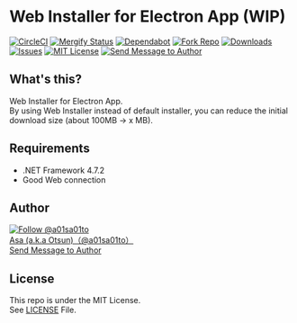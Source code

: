 # Web Installer for Electron App (WIP)

[![CircleCI](https://circleci.com/gh/a01sa01to/Electron-OnlineInstaller.svg?style=svg)](https://circleci.com/gh/a01sa01to/Electron-OnlineInstaller) [![Mergify Status](https://img.shields.io/endpoint.svg?url=https://gh.mergify.io/badges/a01sa01to/Electron-OnlineInstaller&style=flat)](https://mergify.io) [![Dependabot](https://api.dependabot.com/badges/status?host=github&repo=a01sa01to/Electron-OnlineInstaller)](https://dependabot.com/) [![Fork Repo](https://img.shields.io/github/forks/a01sa01to/Electron-OnlineInstaller?style=social&maxAge=3600)](https://github.com/a01sa01to/Electron-OnlineInstaller/fork) [![Downloads](https://img.shields.io/github/downloads/a01sa01to/Electron-OnlineInstaller/total?maxAge=3600, "Download")](https://github.com/a01sa01to/Electron-OnlineInstaller/releases) [![Issues](https://img.shields.io/github/issues/a01sa01to/Electron-OnlineInstaller?maxAge=3600, "Issues")](https://github.com/a01sa01to/Electron-OnlineInstaller/issues) [![MIT License](https://img.shields.io/github/license/a01sa01to/Electron-OnlineInstaller?maxAge=3600, "License")](https://github.com/a01sa01to/Electron-OnlineInstaller/blob/master/LICENSE) [![Send Message to Author](https://img.shields.io/static/v1?style=flat&logo=twitter&label=Message&color=1da1f2&link=https%3A%2F%2Ftwitter.com%2Fmessages%2Fcompose%3Frecipient_id%3D4273512934&link=https%3A%2F%2Ftwitter.com%2Fmessages%2Fcompose%3Frecipient_id%3D4273512934&message=%40a01sa01to&maxAge=3600, "Send Message to Author")](https://twitter.com/messages/compose?recipient_id=4273512934)<br>

## What's this?

Web Installer for Electron App.<br>
By using Web Installer instead of default installer, you can reduce the initial download size (about 100MB -> x MB).

## Requirements

- .NET Framework 4.7.2
- Good Web connection

<!-- ## Release [![Release](https://img.shields.io/github/v/release/a01sa01to/Electron-OnlineInstaller?label=Latest%20release&maxAge=3600)](https://github.com/a01sa01to/Electron-OnlineInstaller/releases)<br> > Version 1.0 Released on 2020.4.21 -->

 ## Author

[![Follow @a01sa01to](https://img.shields.io/twitter/follow/a01sa01to?label=Follow&style=social&maxAge=3600, "Follow")](https://twitter.com/intent/follow?screen_name=a01sa01to)<br>
[Asa (a.k.a Otsun)（@a01sa01to）](https://twitter.com/a01sa01to)<br>
[Send Message to Author](https://twitter.com/messages/compose?recipient_id=4273512934)

## License

This repo is under the MIT License.<br>
See [LICENSE](https://github.com/a01sa01to/Electron-OnlineInstaller/blob/master/LICENSE) File.
